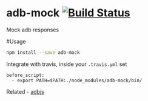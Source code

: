 # adb-mock [![Build Status](https://travis-ci.org/Urucas/adb-mock.svg)](https://travis-ci.org/Urucas/adb-mock)
Mock adb responses 

#Usage
```bash
npm install --save adb-mock
```

Integrate with travis, inside your ```.travis.yml``` set
```
before_script:
  - export PATH=$PATH:./node_modules/adb-mock/bin/
```


Related - [adbjs](https://github.com/Urucas/adbjs)
